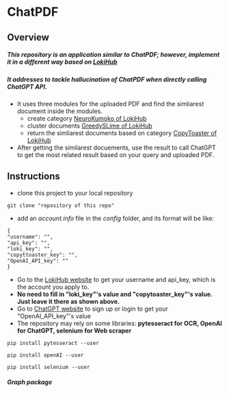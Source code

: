 # ChatPDF
## Overview
##### This repository is an application similar to ChatPDF; however, implement it in a different way based on [LokiHub](https://github.com/Droidtown/LokiHub)
##### It addresses to tackle hallucination of ChatPDF when directly calling ChatGPT API.
- It uses three modules for the uploaded PDF and find the simliarest document inside the modules.
  - create category [NeuroKumoko of LokiHub](https://github.com/Droidtown/LokiTool_Doc/wiki/15_Func_Create_Project_NeuroKumoko)
  - cluster documents [GreedySLime of LokiHub](https://github.com/Droidtown/LokiTool_Doc/wiki/16_Func_Create_Project_GreedySlime)
  - return the simliarest documents based on category [CopyToaster of LokiHub](https://api.droidtown.co/document/#CopyToaster)
- After getting the similarest docuements, use the result to call ChatGPT to get the most related result based on your query and uploaded PDF.

## Instructions
- clone this project to your local repository
```
git clone "repository of this repo"
```
- add an *account.info* file in the *config* folder, and its format will be like:
```
{
"username": "",
"api_key": "",
"loki_key": "",
"copyttoaster_key": "",
"OpenAI_API_key": ""
}
```
- Go to the [LokiHub website](https://api.droidtown.co/) to get your username and api_key, which is the account you apply to.
- **No need to fill in "loki_key"'s value and "copytoaster_key"'s value. Just leave it there as shown above.**
- Go to [ChatGPT website](https://platform.openai.com/docs/api-reference/introduction) to sign up or login to get your "OpenAI_API_key"'s value
- The repository may rely on some libraries: **pytesseract for OCR, OpenAI for ChatGPT, selenium for Web scraper**
```
pip install pytesseract --user
```
```
pip install openAI --user
```
```
pip install selenium --user
```

##### Graph package
